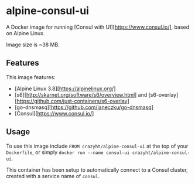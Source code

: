 # alpine-consul-ui

A Docker image for running [Consul with UI][https://www.consul.io/], based on Alpine Linux.

Image size is ~38 MB.

## Features

This image features:

- [Alpine Linux 3.8][https://alpinelinux.org/]
- [s6][http://skarnet.org/software/s6/overview.html] and [s6-overlay][https://github.com/just-containers/s6-overlay]
- [go-dnsmasq][https://github.com/janeczku/go-dnsmasq]
- [Consul][https://www.consul.io/]

## Usage

To use this image include `FROM crazyht/alpine-consul-ui` at the top of your `Dockerfile`, or simply `docker run --name consul-ui crazyht/alpine-consul-ui`.

This container has been setup to automatically connect to a Consul cluster, created with a service name of `consul`. 